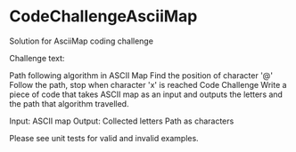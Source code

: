 # CodeChallengeAsciiMap
 Solution for AsciiMap coding challenge

Challenge text:

Path following algorithm in ASCII Map
Find the position of character '@'
Follow the path, stop when character 'x' is reached
Code Challenge
Write a piece of code that takes ASCII map as an input and outputs the letters and the path that algorithm travelled.

Input:
ASCII map
Output:
Collected letters
Path as characters

Please see unit tests for valid and invalid examples.
